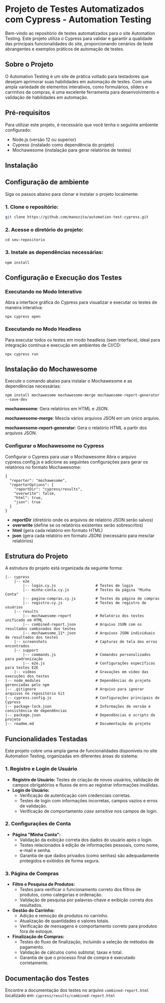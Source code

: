 
# Projeto de Testes Automatizados com Cypress - Automation Testing

Bem-vindo ao repositório de testes automatizados para o site Automation Testing. Este projeto utiliza o Cypress para validar e garantir a qualidade das principais funcionalidades do site, proporcionando cenários de teste abrangentes e exemplos práticos de automação de testes.

## Sobre o Projeto

O Automation Testing é um site de prática voltado para testadores que desejam aprimorar suas habilidades em automação de testes. Com uma ampla variedade de elementos interativos, como formulários, sliders e carrinhos de compras, é uma excelente ferramenta para desenvolvimento e validação de habilidades em automação.

## Pré-requisitos

Para utilizar este projeto, é necessário que você tenha o seguinte ambiente configurado:

- Node.js (versão 12 ou superior)
- Cypress (instalado como dependência do projeto)
- Mochawesome (instalação para gerar relatórios de testes)

## Instalação

## Configuração de ambiente

Siga os passos abaixo para clonar e instalar o projeto localmente:

### 1. Clone o repositório:

   ```bash
   git clone https://github.com/manozita/automation-test-cypress.git
   ```

### 2. Acesse o diretório do projeto:

    cd seu-repositorio

### 3. Instale as dependências necessárias:

```
npm install
```

## Configuração e Execução dos Testes

### Executando no Modo Interativo
Abra a interface gráfica do Cypress para visualizar e executar os testes de maneira interativa:

```
npx cypress open
```

### Executando no Modo Headless
Para executar todos os testes em modo headless (sem interface), ideal para integração contínua e execução em ambientes de CI/CD:

```
npx cypress run
```

## Instalação do Mochawesome
Execute o comando abaixo para instalar o Mochawesome e as dependências necessárias:


```
npm install mochawesome mochawesome-merge mochawesome-report-generator --save-dev
```
**mochawesome**: Gera relatórios em HTML e JSON.

**mochawesome-merge**: Mescla vários arquivos JSON em um único arquivo.

**mochawesome-report-generator**: Gera o relatório HTML a partir dos arquivos JSON.


### Configurar o Mochawesome no Cypress
Configurar o Cypress para usar o Mochawesome
Abra o arquivo cypress.config.js e adicione as seguintes configurações para gerar os relatórios no formato Mochawesome:
```
{
  "reporter": "mochawesome",
  "reporterOptions": {
    "reportDir": "cypress/results",
    "overwrite": false,
    "html": true,
    "json": true
  }
}
```
- **reportDir** (diretório onde os arquivos de relatório JSON serão salvos)
- **overwrite** (define se os relatórios existentes serão sobrescritos)
- **html** (gera cada relatório em formato HTML)
- **json** (gera cada relatório em formato JSON) (necessário para mesclar relatórios)

## Estrutura do Projeto

A estrutura do projeto está organizada da seguinte forma:

```plaintext
|-- cypress
    |-- e2e
        |-- login.cy.js                  # Testes de login
        |-- minha-conta.cy.js            # Testes da página "Minha Conta"
        |-- pagina-compras.cy.js         # Testes da página de compras
        |-- registro.cy.js               # Testes de registro de usuários
    |-- results
        |-- mochawesome-report           # Relatório dos testes unificado em HTML
        |-- combined-report.json         # Arquivo JSON com os resultados combinados dos testes
        |-- mochawesome_11*.json         # Arquivos JSON individuais de resultados dos testes
    |-- screenshots                      # Capturas de tela dos erros encontrados
    |-- support
        |-- commands.js                  # Comandos personalizados para padronização
        |-- e2e.js                       # Configurações específicas para testes E2E
    |-- videos                           # Gravações em vídeo das execuções dos testes
|-- node_modules                         # Dependências do projeto gerenciadas pelo npm
|-- .gitignore                           # Arquivo para ignorar arquivos no repositório Git
|-- cypress.config.js                    # Configurações principais do Cypress
|-- package-lock.json                    # Informações de versão e consistência de dependências
|-- package.json                         # Dependências e scripts do projeto
|-- readme.md                            # Documentação do projeto
```

## Funcionalidades Testadas

Este projeto cobre uma ampla gama de funcionalidades disponíveis no site Automation Testing, organizadas em diferentes áreas do sistema:

### 1. Registro e Login de Usuário
- **Registro de Usuário:** Testes de criação de novos usuários, validação de campos obrigatórios e fluxos de erro ao registrar informações inválidas.
- **Login de Usuário:**
  - Verificação de autenticação com credenciais corretas.
  - Testes de login com informações incorretas, campos vazios e erros de validação.
  - Verificação de comportamento *case sensitive* nos campos de login.

### 2. Configurações de Conta
- **Página "Minha Conta":**
  - Validação da exibição correta dos dados do usuário após o login.
  - Testes relacionados à edição de informações pessoais, como nome, e-mail e senha.
  - Garantia de que dados privados (como senhas) são adequadamente protegidos e exibidos de forma segura.

### 3. Página de Compras
- **Filtro e Pesquisa de Produtos:**
  - Testes para verificar o funcionamento correto dos filtros de produtos, como categorias e ordenação.
  - Validação de pesquisa por palavras-chave e exibição correta dos resultados.
- **Gestão do Carrinho:**
  - Adição e remoção de produtos no carrinho.
  - Atualização de quantidades e valores totais.
  - Verificação de mensagens e comportamento correto para produtos fora de estoque.
- **Finalização de Compras:**
  - Testes do fluxo de finalização, incluindo a seleção de métodos de pagamento.
  - Validação de cálculos como subtotal, taxas e total.
  - Garantia de que o processo final de compra é executado corretamente.

## Documentação dos Testes
Encontre a documentação dos testes no arquivo ```combined-report.html``` localizado em:
```cypress/results/combined-report.html```